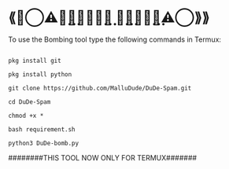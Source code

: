 
#    ⟪⟪⃝⚠𝗠⃨𝗔⃟𝗟𝗟⃨𝗨 𝗗⃨𝗨⃟𝗗⃨𝗘⚠⃝⟫⟫


To use the Bombing tool type the following commands in Termux:

```

pkg install git

pkg install python

git clone https://github.com/MalluDude/DuDe-Spam.git

cd DuDe-Spam

chmod +x *

bash requirement.sh

python3 DuDe-bomb.py

```


########THIS TOOL NOW ONLY FOR TERMUX#######
